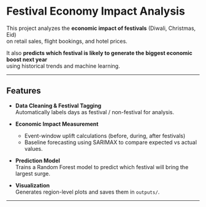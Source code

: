 # Festival Economy Impact Analysis

This project analyzes the **economic impact of festivals** (Diwali, Christmas, Eid)  
on retail sales, flight bookings, and hotel prices.  

It also **predicts which festival is likely to generate the biggest economic boost next year**  
using historical trends and machine learning.

---

## Features

- **Data Cleaning & Festival Tagging**  
  Automatically labels days as festival / non-festival for analysis.

- **Economic Impact Measurement**  
  - Event-window uplift calculations (before, during, after festivals)
  - Baseline forecasting using SARIMAX to compare expected vs actual values.

- **Prediction Model**  
  Trains a Random Forest model to predict which festival will bring the largest surge.

- **Visualization**  
  Generates region-level plots and saves them in `outputs/`.

---


